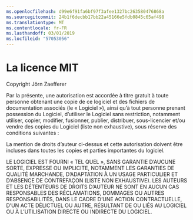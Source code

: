 ```yaml
---
ms.openlocfilehash: d99e6f91fa6bf97f3afee1327bc263580476868a
ms.sourcegitcommit: 24b1f6decbb17bb22a45166e5fdb0845c65af498
ms.translationtype: MT
ms.contentlocale: fr-FR
ms.lasthandoff: 03/01/2019
ms.locfileid: "57053056"
---
```

<a name="the-mit-license-mit"></a>La licence MIT
=====================

Copyright Jörn Zaefferer

Par la présente, une autorisation est accordée à titre gratuit à toute personne obtenant une copie de ce logiciel et des fichiers de documentation associés (le « Logiciel »), ainsi qu’à tout personne prenant possession du Logiciel, d’utiliser le Logiciel sans restriction, notamment utiliser, copier, modifier, fusionner, publier, distribuer, sous-licencier et/ou vendre des copies du Logiciel (liste non exhaustive), sous réserve des conditions suivantes :

La mention de droits d’auteur ci-dessus et cette autorisation doivent être incluses dans toutes les copies et parties importantes du logiciel.

LE LOGICIEL EST FOURNI « TEL QUEL », SANS GARANTIE D’AUCUNE SORTE, EXPRESSE OU IMPLICITE, NOTAMMENT LES GARANTIES DE QUALITÉ MARCHANDE, D’ADAPTATION À UN USAGE PARTICULIER ET D’ABSENCE DE CONTREFAÇON (LISTE NON EXHAUSTIVE). LES AUTEURS ET LES DÉTENTEURS DE DROITS D’AUTEUR NE SONT EN AUCUN CAS RESPONSABLES DES RÉCLAMATIONS, DOMMAGES OU AUTRES RESPONSABILITÉS, DANS LE CADRE D’UNE ACTION CONTRACTUELLE, D’UN ACTE DÉLICTUEL OU AUTRE, RÉSULTANT DE OU LIÉS AU LOGICIEL OU À L’UTILISATION DIRECTE OU INDIRECTE DU LOGICIEL.
